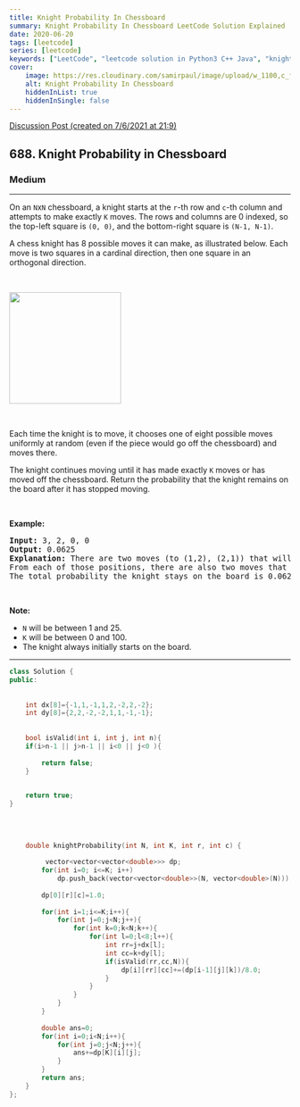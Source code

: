 ```yaml
---
title: Knight Probability In Chessboard
summary: Knight Probability In Chessboard LeetCode Solution Explained
date: 2020-06-20
tags: [leetcode]
series: [leetcode]
keywords: ["LeetCode", "leetcode solution in Python3 C++ Java", "knight-probability-in-chessboard LeetCode Solution Explained"]
cover:
    image: https://res.cloudinary.com/samirpaul/image/upload/w_1100,c_fit,co_rgb:FFFFFF,l_text:Arial_75_bold:Knight Probability In Chessboard - Solution Explained/problem-solving.webp
    alt: Knight Probability In Chessboard
    hiddenInList: true
    hiddenInSingle: false
---
```



[Discussion Post (created on 7/6/2021 at 21:9)](https://leetcode.com/problems/knight-probability-in-chessboard/discuss/1322868/C%2B%2B-or-Memoization-or-Beats-99)  
<h2>688. Knight Probability in Chessboard</h2><h3>Medium</h3><hr><div><p>On an <code>N</code>x<code>N</code> chessboard, a knight starts at the <code>r</code>-th row and <code>c</code>-th column and attempts to make exactly <code>K</code> moves. The rows and columns are 0 indexed, so the top-left square is <code>(0, 0)</code>, and the bottom-right square is <code>(N-1, N-1)</code>.</p>

<p>A chess knight has 8 possible moves it can make, as illustrated below. Each move is two squares in a cardinal direction, then one square in an orthogonal direction.</p>

<p>&nbsp;</p>

<p><img src="https://assets.leetcode.com/uploads/2018/10/12/knight.png" style="width: 200px; height: 200px;"></p>

<p>&nbsp;</p>

<p>Each time the knight is to move, it chooses one of eight possible moves uniformly at random (even if the piece would go off the chessboard) and moves there.</p>

<p>The knight continues moving until it has made exactly <code>K</code> moves or has moved off the chessboard. Return the probability that the knight remains on the board after it has stopped moving.</p>

<p>&nbsp;</p>

<p><b>Example:</b></p>

<pre><b>Input:</b> 3, 2, 0, 0
<b>Output:</b> 0.0625
<b>Explanation:</b> There are two moves (to (1,2), (2,1)) that will keep the knight on the board.
From each of those positions, there are also two moves that will keep the knight on the board.
The total probability the knight stays on the board is 0.0625.
</pre>

<p>&nbsp;</p>

<p><b>Note:</b></p>

<ul>
	<li><code>N</code> will be between 1 and 25.</li>
	<li><code>K</code> will be between 0 and 100.</li>
	<li>The knight always initially starts on the board.</li>
</ul>
</div>

---




```cpp
class Solution {
public:
   
    
    int dx[8]={-1,1,-1,1,2,-2,2,-2};
    int dy[8]={2,2,-2,-2,1,1,-1,-1};
    
    
    bool isValid(int i, int j, int n){
    if(i>n-1 || j>n-1 || i<0 || j<0 ){
       
        return false;
    }
    

    return true;
}
    
  
    
    
    double knightProbability(int N, int K, int r, int c) {
      
         vector<vector<vector<double>>> dp;
        for(int i=0; i<=K; i++)
            dp.push_back(vector<vector<double>>(N, vector<double>(N)));
        
        dp[0][r][c]=1.0;
        
        for(int i=1;i<=K;i++){
            for(int j=0;j<N;j++){
                for(int k=0;k<N;k++){
                    for(int l=0;l<8;l++){
                        int rr=j+dx[l];
                        int cc=k+dy[l];
                        if(isValid(rr,cc,N)){
                            dp[i][rr][cc]+=(dp[i-1][j][k])/8.0;
                        }
                    }
                }
            }
        }
        
        double ans=0;
        for(int i=0;i<N;i++){
            for(int j=0;j<N;j++){
                ans+=dp[K][i][j];
            }
        }
        return ans;
    }
};
```
